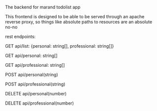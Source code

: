 The backend for marand todolist app

This frontend is designed to be able to be served through an apache reverse proxy, so things like absolute paths to resources are an absolute no-no


rest endpoints:

GET api/list: {personal: string[], professional: string[]}

GET api/personal: string[]

GET api/professional: string[]

POST api/personal(string)

POST api/professional(string)

DELETE api/personal(number)

DELETE api/professional(number)




